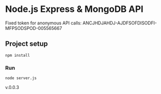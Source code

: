 # Node.js Express & MongoDB API

Fixed token for anonymous API calls: ANCJHDJAHDJ-AJDFSOFDISODFI-MFPSODSPOD-005565667

## Project setup
```
npm install
```

### Run
```
node server.js
```

v.0.0.3
